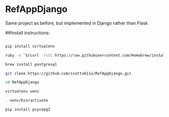 # RefAppDjango
Same project as before, but implemented in Django rather than Flask

##Install instructions:
```bash

pip install virtualenv

ruby -e "$(curl -fsSL https://raw.githubusercontent.com/Homebrew/install/master/install)"

brew install postgresql

git clone https://github.com/scottx611x/RefAppDjango.git

cd RefAppDjango

virtualenv venv

. venv/bin/activate

pip install psycopg2

```
